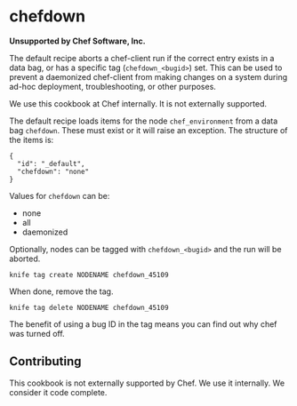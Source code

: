 # chefdown

**Unsupported by Chef Software, Inc.**

The default recipe aborts a chef-client run if the correct entry exists in a
data bag, or has a specific tag (`chefdown_<bugid>`) set. This can be used to
prevent a daemonized chef-client from making changes on a system during ad-hoc
deployment, troubleshooting, or other purposes.

We use this cookbook at Chef internally. It is not externally supported.

The default recipe loads items for the node `chef_environment` from a data bag
`chefdown`. These must exist or it will raise an exception. The structure of
the items is:

    {
      "id": "_default",
      "chefdown": "none"
    }

Values for `chefdown` can be:

* none
* all
* daemonized

Optionally, nodes can be tagged with `chefdown_<bugid>` and the run will be
aborted.

    knife tag create NODENAME chefdown_45109

When done, remove the tag.

    knife tag delete NODENAME chefdown_45109

The benefit of using a bug ID in the tag means you can find out why chef was
turned off.

## Contributing

This cookbook is not externally supported by Chef. We use it
internally. We consider it code complete.
